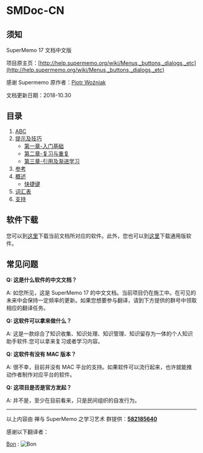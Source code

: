 # SMDoc-CN
## 须知

SuperMemo 17 文档中文版

项目原主页：[http://help.supermemo.org/wiki/Menus,_buttons,_dialogs,_etc](http://help.supermemo.org/wiki/Menus,_buttons,_dialogs,_etc)

感谢 Supermemo 原作者：[Piotr Woźniak](https://www.supermemo.com/english/company/wozniak.htm)

文档更新日期：2018-10.30

## 目录

1. [ABC]()
2. [提示及技巧]()
   - [第一章-入门基础](https://github.com/Quorafind/SMDoc-CN/blob/master/%E6%8F%90%E7%A4%BA%E5%8F%8A%E6%8A%80%E5%B7%A7/%E7%AC%AC%E4%B8%80%E7%AB%A0-%E6%B8%90%E8%BF%9B%E5%AD%A6%E4%B9%A0%E5%85%A5%E9%97%A8.md)
   - [第二章-复习与重复](https://github.com/Quorafind/SMDoc-CN/blob/master/%E6%8F%90%E7%A4%BA%E5%8F%8A%E6%8A%80%E5%B7%A7/%E7%AC%AC%E4%BA%8C%E7%AB%A0-%E9%87%8D%E5%A4%8D%E4%B8%8E%E5%A4%8D%E4%B9%A0.md)
   - [第三章-引用及渐进学习](https://github.com/Quorafind/SMDoc-CN/blob/master/%E6%8F%90%E7%A4%BA%E5%8F%8A%E6%8A%80%E5%B7%A7/%E7%AC%AC%E4%B8%89%E7%AB%A0-%E5%BC%95%E7%94%A8%E5%8F%8A%E6%B8%90%E8%BF%9B%E5%AD%A6%E4%B9%A0.md)
3. [参考]()
4. [概述]()
   - [快捷键](https://github.com/Quorafind/SMDoc-CN/blob/master/%E6%A6%82%E8%BF%B0/Keyboard-shortcuts.md)
5. [词汇表](https://github.com/Quorafind/SMDoc-CN/blob/master/%E8%AF%8D%E6%B1%87%E8%A1%A8/%E8%AF%8D%E6%B1%87%E8%A1%A8.md)
6. [支持]()

## 软件下载

您可以到[这里](http://www.super-memo.com/supermemo17.html)下载当前文档所对应的软件。此外，您也可以到[这里](http://www.super-memo.com/supermemo17.html)下载通用版软件。

## 常见问题

**Q: 这是什么软件的中文文档？**

A: 如您所见，这是 SuperMemo 17 的中文文档。当前项目仍在施工中。在可见的未来中会保持一定频率的更新。如果您想要参与翻译，请到下方提供的群号中领取相应的翻译任务。

**Q: 这软件可以拿来做什么？**

A: 这是一款综合了知识收集、知识处理、知识管理、知识留存为一体的个人知识助手软件.您可以拿来复习或者学习内容。

**Q: 这软件有没有 MAC 版本？**

A: 很不幸，目前并没有 MAC 平台的支持。如果软件可以流行起来，也许就能推动作者制作对应平台的软件。

**Q: 这项目是否是官方发起？**

A: 并不是，至少在目前看来，只是民间组织的自发行为。

------

以上内容由 禅与 SuperMemo 之学习艺术 群提供：[**582185640**](https://jq.qq.com/?_wv=1027&k=5TZ1lgu)



感谢以下翻译者：

[Bon](mailto:bonopengate@gmail.com) : ![Bon](https://i.loli.net/2018/10/23/5bcf31e13ed91.jpeg)

